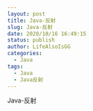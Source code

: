 ```yaml
---
layout: post
title: Java-反射
slug: Java-反射
date: 2020/10/16 16:49:15
status: publish
author: LifeAlsoIsGG
categories: 
  - Java
tags: 
  - Java
  - Java反射
---
```




Java-反射